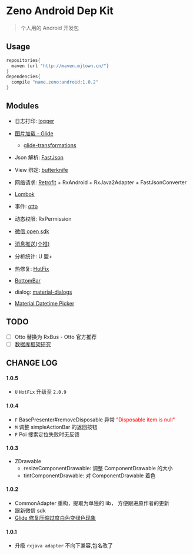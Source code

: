 # Zeno Android Dep Kit
> 个人用的 Android 开发包


## Usage

```groovy
repositories{
  maven {url "http://maven.mjtown.cn/"}
}
dependencies{
  compile "name.zeno:android:1.0.2"
}
```

##  Modules

- 日志打印: [logger](https://github.com/orhanobut/logger)
- [图片加载 - Glide](./docs/glide.md)
    - [glide-transformations](https://github.com/wasabeef/glide-transformations)

- Json 解析: [FastJson](https://github.com/alibaba/fastjson)
- View 绑定: [butterknife](https://github.com/JakeWharton/butterknife)
- 网络请求: [Retrofit](http://square.github.io/retrofit/) + RxAndroid + RxJava2Adapter + FastJsonConverter
- [Lombok](https://projectlombok.org/)
- 事件: [otto](https://github.com/square/otto)
- 动态权限: RxPermission
- [微信 open sdk](./docs/wxsdk.md)
- [消息推送(个推)](./docs/getui.md)

- 分析统计: U 盟+
- 热修复: [HotFix](./docs/hotfix.md)

- [BottomBar](https://github.com/roughike/BottomBar)
- dialog: [material-dialogs](https://github.com/afollestad/material-dialogs)
- [Material Datetime Picker](https://github.com/wdullaer/MaterialDateTimePicker)


## TODO

- [ ] Otto 替换为 RxBus - Otto 官方推荐
- [ ] [数据库框架研究](https://www.zhihu.com/question/46449188?sort=created)

## CHANGE LOG

#### 1.0.5

- `U` `HotFix` 升级至 `2.0.9`

#### 1.0.4

- `F` BasePresenter#removeDisposable 异常 <font color='red'>"Disposable item is null"</font>
- `M` 调整 simpleActionBar 的返回按钮
- `F` Poi 搜索定位失败时无反馈

#### 1.0.3

- ZDrawable
    - resizeComponentDrawable: 调整 ComponentDrawable 的大小
    - tintComponentDrawable:   对 ComponentDrawable 着色

#### 1.0.2
- CommonAdapter 重构，提取为单独的 lib， 方便跟进原作者的更新
- 跟新微信 sdk
- [Glide 修复压缩过度白色变绿色现象](http://blog.mjtown.cn/blogs/104)

#### 1.0.1
- 升级 `rxjava adapter` 不向下兼容,包名改了

